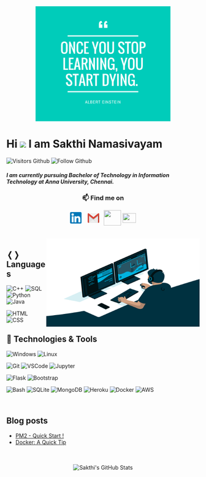 

<div align="center"> 
 <img src="https://raw.githubusercontent.com/Sakthi299/sakthi299/main/snaps/lifequote.png" width="70%" height="300" />
</div>

# Hi <img src="https://media.giphy.com/media/hvRJCLFzcasrR4ia7z/giphy.gif" width="25px"> I am Sakthi Namasivayam
![Visitors Github](https://visitor-badge.laobi.icu/badge?page_id=Sakthi299.Sakthi299)
![Follow Github](https://img.shields.io/github/followers/Sakthi299.svg?style=social&label=Follow&maxAge=2592000)

##### I am currently pursuing Bachelor of Technology in Information Technology at Anna University, Chennai.

<div align="center">
<h3> 📫 Find me on </h3>
<a href="https://www.linkedin.com/in/sakthi-k" target="_blank"><img align="center" src="https://raw.githubusercontent.com/Sakthi299/sakthi299/main/snaps/linkedin.png" alt="Sakthi LinkedIn" height="30" width="30"/></a>&nbsp;&nbsp;&nbsp; 
<a href="mailto:sakthiarun299@gmail.com" target="_blank"><img align="center" src="https://raw.githubusercontent.com/Sakthi299/sakthi299/main/snaps/gmail.png" alt="Sakthi Gmail" height="25" width="30" /></a>&nbsp;&nbsp;
<a href="https://sakthiarun299.medium.com/" target="_blank"><img align="center" src="https://cdn4.iconfinder.com/data/icons/social-media-2210/24/Medium-512.png" height="40" width="45"/></a>
<a href="https://www.kaggle.com/sakthinamasivayamk" target="_blank"><img align="center" src="https://cdn4.iconfinder.com/data/icons/logos-and-brands/512/189_Kaggle_logo_logos-512.png" height="25" width="35"/></a>
<!--<img src="https://img.icons8.com/ios-filled/50/000000/medium-monogram--v1.png"/>
 -->
</div>

<br/>
<br/>

<img align="right" alt="GIF" src="https://github.com/Sakthi299/sakthi299/blob/main/snaps/code.gif?raw=true" width="400" height="230" />

## &#10092;&#10093; Languages
![C++](https://img.shields.io/badge/Code-c%2B%2B-informational?style=flat&logo=c%2B%2B&logoColor=white&color=2bbc8a)
![SQL](https://img.shields.io/badge/Code-SQL-informational?style=flat&logo=mysql&logoColor=white&color=2bbc8a)
![Python](https://img.shields.io/badge/Code-Python-informational?style=flat&logo=python&logoColor=white&color=2bbc8a)
![Java](https://img.shields.io/badge/Code-Java-informational?style=flat&logo=java&logoColor=white&color=2bbc8a)

![HTML](https://img.shields.io/badge/Web-HTML-informational?style=flat&logo=html5&logoColor=white&color=2bbc8a)
![CSS](https://img.shields.io/badge/Web-CSS-informational?style=flat&logo=css3&logoColor=white&color=2bbc8a)

## 🔧 Technologies & Tools
![Windows](https://img.shields.io/badge/OS-Windows-informational?style=flat&logo=windows&logoColor=white&color=2bbc8a)
![Linux](https://img.shields.io/badge/OS-Linux-informational?style=flat&logo=linux&logoColor=white&color=2bbc8a)

![Git](https://img.shields.io/badge/Tools-Git-informational?style=flat&logo=git&logoColor=white&color=2bbc8a)
![VSCode](https://img.shields.io/badge/Tools-VSCode-informational?style=flat&logo=visualstudiocode&logoColor=white&color=2bbc8a)
![Jupyter](https://img.shields.io/badge/Tools-Jupyter-informational?style=flat&logo=jupyter&logoColor=white&color=2bbc8a)


![Flask](https://img.shields.io/badge/Framework-Flask-informational?style=flat&logo=flask&logoColor=white&color=2bbc8a)
![Bootstrap](https://img.shields.io/badge/Framework-Bootstrap-informational?style=flat&logo=Bootstrap&logoColor=white&color=2bbc8a)

![Bash](https://img.shields.io/badge/Shell-Bash-informational?style=flat&logo=gnu-bash&logoColor=white&color=2bbc8a)
![SQLite](https://img.shields.io/badge/Database-SQLite-informational?style=flat&logo=sqlite&logoColor=white&color=2bbc8a)
![MongoDB](https://img.shields.io/badge/Database-MongoDB-informational?style=flat&logo=mongodb&logoColor=white&color=2bbc8a)
![Heroku](https://img.shields.io/badge/Tools-Heroku-informational?style=flat&logo=heroku&logoColor=white&color=2bbc8a)
![Docker](https://img.shields.io/badge/Tools-Docker-informational?style=flat&logo=docker&logoColor=white&color=2bbc8a)
![AWS](https://img.shields.io/badge/Cloud-AWS-informational?style=flat&logo=amazon-aws&logoColor=white&color=2bbc8a)


<br/>


## Blog posts
<!-- BLOG-POST-LIST:START -->
* <a href="https://medium.com/featurepreneur/pm2-quick-start-18d9eafc6ab7"> PM2 - Quick Start !</a>
* <a href="https://medium.com/featurepreneur/docker-a-quick-tip-4c435f83b0b4"> Docker: A Quick Tip</a>
<!-- BLOG-POST-LIST:END -->

<br/>
<br/>
<div align="center">
<img align="center" src="https://github-readme-stats.vercel.app/api?username=Sakthi299&include_all_commits=true&count_private=true&show_icons=true&line_height=20&title_color=7A7ADB&icon_color=2234AE&text_color=D3D3D3&bg_color=0,000000,130F40" alt="Sakthi's GitHub Stats">
</div>



<!--
**Sakthi299/sakthi299** is a ✨ _special_ ✨ repository because its `README.md` (this file) appears on your GitHub profile.

Here are some ideas to get you started:

- 🔭 I’m currently working on ...
- 🌱 I’m currently learning ...
- 👯 I’m looking to collaborate on ...
- 🤔 I’m looking for help with ...
- 💬 Ask me about ...
- 📫 How to reach me: ...
- 😄 Pronouns: ...
- ⚡ Fun fact: ...
-->
